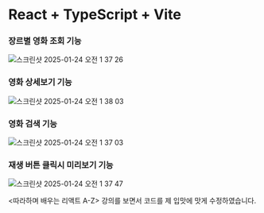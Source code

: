 # React + TypeScript + Vite

### 장르별 영화 조회 기능
![스크린샷 2025-01-24 오전 1 37 26](https://github.com/user-attachments/assets/b7d6fb47-79b2-4982-b02b-5932a32f450a)

### 영화 상세보기 기능
![스크린샷 2025-01-24 오전 1 38 03](https://github.com/user-attachments/assets/6cf256d0-5014-4e65-bcd9-3138afbf6dff)

### 영화 검색 기능
![스크린샷 2025-01-24 오전 1 37 03](https://github.com/user-attachments/assets/422cb7f6-0e66-45d2-8fce-b178d68fc73b)

### 재생 버튼 클릭시 미리보기 기능
![스크린샷 2025-01-24 오전 1 37 47](https://github.com/user-attachments/assets/072a87c1-13ab-4059-ac18-3969edb4fbd4)

<따라하며 배우는 리액트 A-Z> 강의를 보면서 코드를 제 입맛에 맛게 수정하였습니다.
